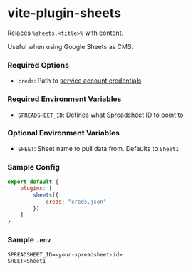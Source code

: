 # vite-plugin-sheets

Relaces `%sheets.<title>%` with content.

Useful when using Google Sheets as CMS.

### Required Options

- `creds`: Path to [service account credentials](https://console.cloud.google.com/iam-admin/serviceaccounts)

### Required Environment Variables

- `SPREADSHEET_ID`: Defines what Spreadsheet ID to point to

### Optional Environment Variables

- `SHEET`: Sheet name to pull data from. Defaults to `Sheet1`


### Sample Config

```js
export default {
	plugins: [
		sheets({
			creds: "creds.json"
		})
	]
}
```

### Sample `.env`

```
SPREADSHEET_ID=<your-spreadsheet-id>
SHEET=Sheet1
```